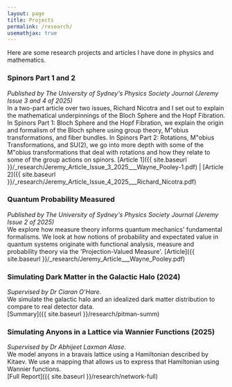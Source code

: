 ```yaml
---
layout: page
title: Projects
permalink: /research/
usemathjax: true
---
```

Here are some research projects and articles I have done in physics and mathematics.


### Spinors Part 1 and 2
*Published by The University of Sydney's Physics Society Journal (Jeremy Issue 3 and 4 of 2025)*  
 In a two-part article over two issues, Richard Nicotra and I set out to explain the mathematical underpinnings of the Bloch Sphere and the Hopf Fibration. In Spinors Part 1: Bloch Sphere and the Hopf Fibration, we explain the origin and formalism of the Bloch sphere using group theory, M\"obius transformations, and fiber bundles. In Spinors Part 2: Rotations, M\"obius Transformations, and SU(2), we go into more depth with some of the M\"obius transformations that deal with rotations and how they relate to some of the group actions on spinors. 
[Article 1]({{ site.baseurl }}/_research/Jeremy_Article_Issue_3_2025___Wayne_Pooley-1.pdf) \| [Article 2]({{ site.baseurl }}/_research/Jeremy_Article_Issue_4_2025___Richard_Nicotra.pdf)

### Quantum Probability Measured
*Published by The University of Sydney's Physics Society Journal (Jeremy Issue 2 of 2025)*  
 We explore how measure theory informs quantum mechanics' fundamental formalisms. We look at how notions of probability and expectated value in quantum systems originate with functional analysis, measure and probability theory via the 'Projection-Valued Measure'.
[Article]({{ site.baseurl }}/_research/Jeremy_Article___Wayne_Pooley.pdf)

### Simulating Dark Matter in the Galactic Halo (2024)
*Supervised by Dr Ciaran O'Hare*.  
 We simulate the galactic halo and an idealized dark matter distribution to compare to real detector data.  
[Summary]({{ site.baseurl }}/research/pitman-summ) 

### Simulating Anyons in a Lattice via Wannier Functions (2025)
*Supervised by Dr Abhijeet Laxman Alase*.  
 We model anyons in a bravais lattice using a Hamiltonian described by Kitaev. We use a mapping that allows us to express that Hamiltonian using Wannier functions.   
[Full Report]({{ site.baseurl }}/research/network-full)

<!-- ### Bayesian Model Selection for Logistic Regression via Variational Bayesian Interference
*Supervised by A/Prof John Ormerod.*  
We develop a novel method of performing simultaneous model selection and regression using the reverse collapsed variational Bayesian method. Our algorithm outperforms $k$-NN and random forests in cross-validation MSE performance, and is available as an <code>R</code> package.   
[Summary]({{ site.baseurl }}/research/vb-summ) \| [Full Report]({{ site.baseurl }}/research/vb-full) \| [Code](https://github.com/thomas-hy-zheng/cvbdl). -->